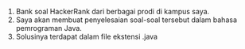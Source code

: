 1. Bank soal HackerRank dari berbagai prodi di kampus saya.
2. Saya akan membuat penyelesaian soal-soal tersebut dalam bahasa pemrograman Java.
3. Solusinya terdapat dalam file ekstensi .java
